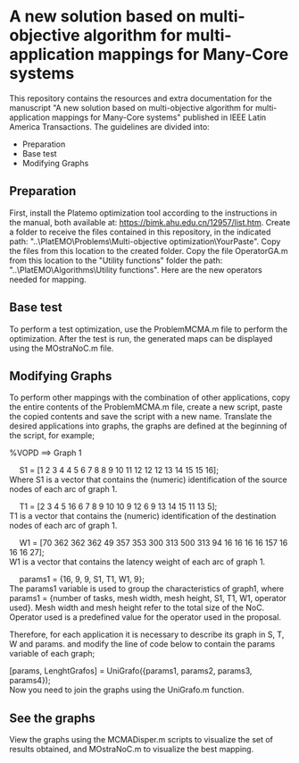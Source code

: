 # A new solution based on multi-objective algorithm for multi-application mappings for Many-Core systems
This repository contains the resources and extra documentation for the manuscript "A new solution based on multi-objective algorithm for multi-application mappings for Many-Core systems" published in IEEE Latin America Transactions.
The guidelines are divided into:
- Preparation
- Base test
- Modifying Graphs


## Preparation

First, install the Platemo optimization tool according to the instructions in the manual, both available at: https://bimk.ahu.edu.cn/12957/list.htm.
Create a folder to receive the files contained in this repository, in the indicated path: "..\PlatEMO\Problems\Multi-objective optimization\YourPaste".
Copy the files from this location to the created folder.
Copy the file OperatorGA.m from this location to the "Utility functions" folder the path: "..\PlatEMO\Algorithms\Utility functions". Here are the new operators needed for mapping.

## Base test

To perform a test optimization, use the ProblemMCMA.m file to perform the optimization.
After the test is run, the generated maps can be displayed using the MOstraNoC.m file.

## Modifying Graphs

To perform other mappings with the combination of other applications, copy the entire contents of the ProblemMCMA.m file, create a new script, paste the copied contents and save the script with a new name.
Translate the desired applications into graphs, the graphs are defined at the beginning of the script, for example;

%VOPD  ==> Graph 1

&emsp;  S1 = [1    2   3   4  4   5   6   7   8   8   9 10 11 12 12 12  13 14 15 15 16];<br>
Where S1 is a vector that contains the (numeric) identification of the source nodes of each arc of graph 1.<br>

&emsp;  T1 = [2    3   4   5 16   6   7   8   9  10  10  9 12  6  9 13  14 15 11 13  5];<br>
T1 is a vector that contains the (numeric) identification of the destination nodes of each arc of graph 1.<br>

&emsp;  W1 = [70 362 362 362 49 357 353 300 313 500 313 94 16 16 16 16 157 16 16 16 27];<br>
W1 is a vector that contains the latency weight of each arc of graph 1.<br> 

&emsp;  params1 = {16, 9, 9, S1, T1, W1, 9};<br> 
The params1 variable is used to group the characteristics of graph1, where params1 = {number of tasks, mesh width, mesh height, S1, T1, W1, operator used}.
Mesh width and mesh height refer to the total size of the NoC.
Operator used is a predefined value for the operator used in the proposal.

Therefore, for each application it is necessary to describe its graph in S, T, W and params. and modify the line of code below to contain the params variable of each graph;<br>

[params, LenghtGrafos] = UniGrafo({params1, params2, params3, params4});<br>
Now you need to join the graphs using the UniGrafo.m function.

## See the graphs

View the graphs using the MCMADisper.m scripts to visualize the set of results obtained, and MOstraNoC.m to visualize the best mapping.
